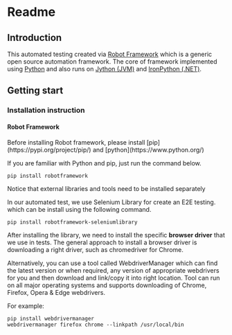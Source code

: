 # Readme


## Introduction
This automated testing created via [Robot Framework](https://robotframework.org/) which is a generic open source automation framework. The core of framework implemented using [Python](https://www.python.org/) and also runs on [Jython (JVM)](http://jython.org/) and [IronPython (.NET)](http://ironpython.net/).


## Getting start

### Installation instruction

#### Robot Framework
<p>Before installing Robot framework, please install [pip](https://pypi.org/project/pip/) and [python](https://www.python.org/)</p>

<p>If you are familiar with Python and pip, just run the command below. </p>

`pip install robotframework`

<p>Notice that external libraries and tools need to be installed separately
</p>

<p>In our automated test, we use Selenium Library for create an E2E testing. which can be install using the following command.</p>

`pip install robotframework-seleniumlibrary`

After installing the library, we need to install the specific **browser driver** that we use in tests. The general approach to install a browser driver is downloading a right driver, such as chromedriver for Chrome.
<p> Alternatively, you can use a tool called WebdriverManager which can find the latest version or when required, any version of appropriate webdrivers for you and then download and link/copy it into right location. Tool can run on all major operating systems and supports downloading of Chrome, Firefox, Opera & Edge webdrivers.</p>

For example:

```
pip install webdrivermanager
webdrivermanager firefox chrome --linkpath /usr/local/bin
 ```
